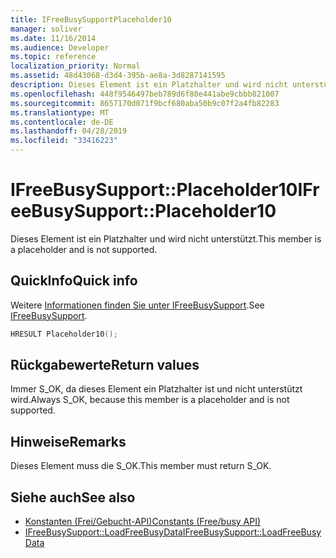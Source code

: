 ```yaml
---
title: IFreeBusySupportPlaceholder10
manager: soliver
ms.date: 11/16/2014
ms.audience: Developer
ms.topic: reference
localization_priority: Normal
ms.assetid: 48d43068-d3d4-395b-ae8a-3d8287141595
description: Dieses Element ist ein Platzhalter und wird nicht unterstützt.
ms.openlocfilehash: 448f9546497beb789d6f80e441abe9cbbb821007
ms.sourcegitcommit: 8657170d071f9bcf680aba50b9c07f2a4fb82283
ms.translationtype: MT
ms.contentlocale: de-DE
ms.lasthandoff: 04/28/2019
ms.locfileid: "33416223"
---
```

# <a name="ifreebusysupportplaceholder10"></a><span data-ttu-id="048e1-103">IFreeBusySupport::Placeholder10</span><span class="sxs-lookup"><span data-stu-id="048e1-103">IFreeBusySupport::Placeholder10</span></span>

<span data-ttu-id="048e1-104">Dieses Element ist ein Platzhalter und wird nicht unterstützt.</span><span class="sxs-lookup"><span data-stu-id="048e1-104">This member is a placeholder and is not supported.</span></span>
  
## <a name="quick-info"></a><span data-ttu-id="048e1-105">QuickInfo</span><span class="sxs-lookup"><span data-stu-id="048e1-105">Quick info</span></span>

<span data-ttu-id="048e1-106">Weitere [Informationen finden Sie unter IFreeBusySupport](ifreebusysupport.md).</span><span class="sxs-lookup"><span data-stu-id="048e1-106">See [IFreeBusySupport](ifreebusysupport.md).</span></span>
  
```cpp
HRESULT Placeholder10();
```

## <a name="return-values"></a><span data-ttu-id="048e1-107">Rückgabewerte</span><span class="sxs-lookup"><span data-stu-id="048e1-107">Return values</span></span>

<span data-ttu-id="048e1-108">Immer S_OK, da dieses Element ein Platzhalter ist und nicht unterstützt wird.</span><span class="sxs-lookup"><span data-stu-id="048e1-108">Always S_OK, because this member is a placeholder and is not supported.</span></span>
  
## <a name="remarks"></a><span data-ttu-id="048e1-109">Hinweise</span><span class="sxs-lookup"><span data-stu-id="048e1-109">Remarks</span></span>

<span data-ttu-id="048e1-110">Dieses Element muss die S_OK.</span><span class="sxs-lookup"><span data-stu-id="048e1-110">This member must return S_OK.</span></span>
  
## <a name="see-also"></a><span data-ttu-id="048e1-111">Siehe auch</span><span class="sxs-lookup"><span data-stu-id="048e1-111">See also</span></span>

- [<span data-ttu-id="048e1-112">Konstanten (Frei/Gebucht-API)</span><span class="sxs-lookup"><span data-stu-id="048e1-112">Constants (Free/busy API)</span></span>](constants-free-busy-api.md)
- [<span data-ttu-id="048e1-113">IFreeBusySupport::LoadFreeBusyData</span><span class="sxs-lookup"><span data-stu-id="048e1-113">IFreeBusySupport::LoadFreeBusyData</span></span>](ifreebusysupport-loadfreebusydata.md)

